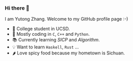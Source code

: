 ### Hi there 👋

<!--
**TonyZYT2000/TonyZYT2000** is a ✨ _special_ ✨ repository because its `README.md` (this file) appears on your GitHub profile.

Here are some ideas to get you started:

- 🔭 I’m currently working on ...
- 🌱 I’m currently learning ...
- 👯 I’m looking to collaborate on ...
- 🤔 I’m looking for help with ...
- 💬 Ask me about ...
- 📫 How to reach me: ...
- 😄 Pronouns: ...
- ⚡ Fun fact: ...
-->

I am Yutong Zhang. Welcome to my GitHub profile page :-)

- 🏫 College student in UCSD.
- 💾 Mostly coding in `C`, `C++` and `Python`.
- 📚 Currently learning *SICP* and  *Algorithm*.
- 💡 Want to learn `Haskell`, `Rust` ...
- 🌶️ Love spicy food because my hometown is Sichuan.

